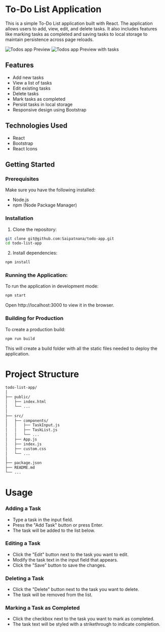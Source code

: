# To-Do List Application

This is a simple To-Do List application built with React. The application allows users to add, view, edit, and delete tasks. It also includes features like marking tasks as completed and saving tasks to local storage to maintain persistence across page reloads.

![Todos app Preview](https://res.cloudinary.com/dxcob4mbd/image/upload/v1720018065/y6jarnq7ghy2mrnx3n0c.png)
![Todos app Preview with tasks](https://res.cloudinary.com/dxcob4mbd/image/upload/v1720018065/pu2esyuvkjauhrbctmsf.png)

## Features

- Add new tasks
- View a list of tasks
- Edit existing tasks
- Delete tasks
- Mark tasks as completed
- Persist tasks in local storage
- Responsive design using Bootstrap

## Technologies Used

- React
- Bootstrap
- React Icons

## Getting Started

### Prerequisites

Make sure you have the following installed:

- Node.js
- npm (Node Package Manager)

### Installation

1. Clone the repository:

```bash
git clone git@github.com:Saipatnana/todo-app.git
cd todo-list-app
```

2. Install dependencies:

```bash
npm install
```
### Running the Application:

To run the application in development mode:
```bash
npm start
```
Open http://localhost:3000 to view it in the browser.

### Building for Production

To create a production build:

```bash
npm run build
```

This will create a build folder with all the static files needed to deploy the application.

# Project Structure
```bash
todo-list-app/
│
├── public/
│   ├── index.html
│   └── ...
│
├── src/
│   ├── components/
│   │   ├── TaskInput.js
│   │   ├── TaskList.js
│   │   └── ...
│   ├── App.js
│   ├── index.js
│   ├── custom.css
│   └── ...
│
├── package.json
├── README.md
└── ...

```

# Usage
### Adding a Task
- Type a task in the input field.
- Press the "Add Task" button or press Enter.
- The task will be added to the list below.
### Editing a Task
- Click the "Edit" button next to the task you want to edit.
- Modify the task text in the input field that appears.
- Click the "Save" button to save the changes.
### Deleting a Task
- Click the "Delete" button next to the task you want to delete.
- The task will be removed from the list.
### Marking a Task as Completed
- Click the checkbox next to the task you want to mark as completed.
- The task text will be styled with a strikethrough to indicate completion.

